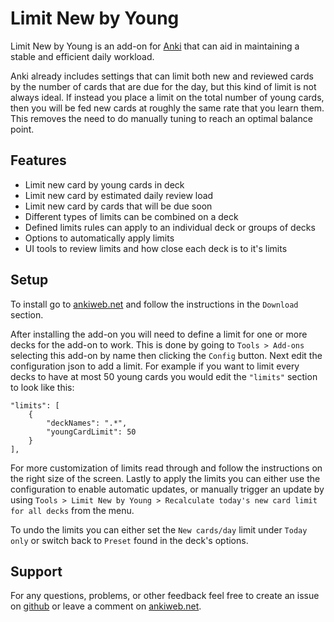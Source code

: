 # Limit New by Young

Limit New by Young is an add-on for [Anki](https://github.com/ankitects/anki) that can aid in maintaining a stable and efficient daily workload.

Anki already includes settings that can limit both new and reviewed cards by the number of cards that are due for the day, but this kind of limit is not always ideal. If instead you place a limit on the total number of young cards, then you will be fed new cards at roughly the same rate that you learn them. This removes the need to do manually tuning to reach an optimal balance point.

## Features

* Limit new card by young cards in deck
* Limit new card by estimated daily review load
* Limit new card by cards that will be due soon
* Different types of limits can be combined on a deck
* Defined limits rules can apply to an individual deck or groups of decks
* Options to automatically apply limits
* UI tools to review limits and how close each deck is to it's limits

## Setup

To install go to [ankiweb.net](https://ankiweb.net/shared/info/214963846) and follow the instructions in the `Download` section.

After installing the add-on you will need to define a limit for one or more decks for the add-on to work. This is done by going to `Tools > Add-ons` selecting this add-on by name then clicking the `Config` button. Next edit the configuration json to add a limit. For example if you want to limit every decks to have at most 50 young cards you would edit the `"limits"` section to look like this:

```
"limits": [
    {
        "deckNames": ".*",
        "youngCardLimit": 50
    }
],
```

For more customization of limits read through and follow the instructions on the right size of the screen. Lastly to apply the limits you can either use the configuration to enable automatic updates, or manually trigger an update by using `Tools > Limit New by Young > Recalculate today's new card limit for all decks` from the menu.

To undo the limits you can either set the `New cards/day` limit under `Today only` or switch back to `Preset` found in the deck's options.

## Support

For any questions, problems, or other feedback feel free to create an issue on [github](https://github.com/lune-stone/anki-addon-limit-new-by-young) or leave a comment on [ankiweb.net](https://ankiweb.net/shared/info/214963846).
